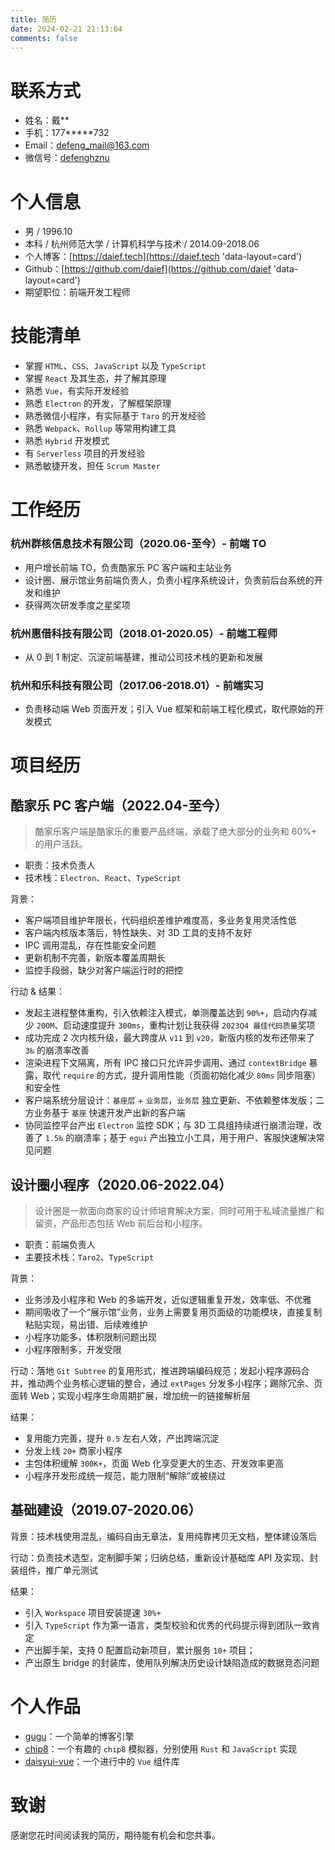 ```yaml
---
title: 简历
date: 2024-02-21 21:13:04
comments: false
---
```


<!--
- https://github.com/geekcompany/ResumeSample/blob/master/web.md
-->

# 联系方式

- 姓名：戴\*\*
- 手机：177\*\*\*\*\*732
- Email：<defeng_mail@163.com>
- 微信号：[defenghznu](https://daief.tech/images/wechat.jpg)

# 个人信息

- 男 / 1996.10
- 本科 / 杭州师范大学 / 计算机科学与技术 / 2014.09-2018.06
- 个人博客：[https://daief.tech](https://daief.tech 'data-layout=card')
- Github：[https://github.com/daief](https://github.com/daief 'data-layout=card')
- 期望职位：前端开发工程师

# 技能清单

- 掌握 `HTML`、`CSS`、`JavaScript` 以及 `TypeScript`
- 掌握 `React` 及其生态，并了解其原理
- 熟悉 `Vue`，有实际开发经验
- 熟悉 `Electron` 的开发，了解框架原理
- 熟悉微信小程序，有实际基于 `Taro` 的开发经验
- 熟悉 `Webpack`、`Rollup` 等常用构建工具
- 熟悉 `Hybrid` 开发模式
- 有 `Serverless` 项目的开发经验
- 熟悉敏捷开发，担任 `Scrum Master`

# 工作经历

### 杭州群核信息技术有限公司（2020.06-至今）- 前端 TO

- 用户增长前端 TO，负责酷家乐 PC 客户端和主站业务
- 设计圈、展示馆业务前端负责人，负责小程序系统设计，负责前后台系统的开发和维护
- 获得两次研发季度之星奖项

### 杭州惠借科技有限公司（2018.01-2020.05）- 前端工程师

- 从 0 到 1 制定、沉淀前端基建，推动公司技术栈的更新和发展

### 杭州和乐科技有限公司（2017.06-2018.01）- 前端实习

- 负责移动端 Web 页面开发；引入 Vue 框架和前端工程化模式，取代原始的开发模式

# 项目经历

## 酷家乐 PC 客户端（2022.04-至今）

> 酷家乐客户端是酷家乐的重要产品终端，承载了绝大部分的业务和 60%+ 的用户活跃。

- 职责：技术负责人
- 技术栈：`Electron`、`React`、`TypeScript`

背景：

- 客户端项目维护年限长，代码组织差维护难度高，多业务复用灵活性低
- 客户端内核版本落后，特性缺失、对 3D 工具的支持不友好
- IPC 调用混乱，存在性能安全问题
- 更新机制不完善，新版本覆盖周期长
- 监控手段弱，缺少对客户端运行时的把控

行动 & 结果：

- 发起主进程整体重构，引入依赖注入模式，单测覆盖达到 `90%+`，启动内存减少 `200M`、启动速度提升 `300ms`，重构计划让我获得 `2023Q4 最佳代码质量`奖项
- 成功完成 2 次内核升级，最大跨度从 `v11` 到 `v20`，新版内核的发布还带来了 `3‰` 的崩溃率改善
- 渲染进程下文隔离，所有 IPC 接口只允许异步调用、通过 `contextBridge` 暴露，取代 `require` 的方式，提升调用性能（页面初始化减少 `80ms` 同步阻塞）和安全性
- 客户端系统分层设计：`基座层` + `业务层`，`业务层` 独立更新、不依赖整体发版；二方业务基于 `基座` 快速开发产出新的客户端
- 协同监控平台产出 `Electron` 监控 SDK；与 3D 工具组持续进行崩溃治理，改善了 `1.5‰` 的崩溃率；基于 `egui` 产出独立小工具，用于用户、客服快速解决常见问题

## 设计圈小程序（2020.06-2022.04）

> 设计圈是一款面向商家的设计师培育解决方案，同时可用于私域流量推广和留资，产品形态包括 Web 前后台和小程序。

- 职责：前端负责人
- 主要技术栈：`Taro2`、`TypeScript`

背景：

- 业务涉及小程序和 Web 的多端开发，近似逻辑重复开发，效率低、不优雅
- 期间吸收了一个“展示馆”业务，业务上需要复用页面级的功能模块，直接复制粘贴实现，易出错、后续难维护
- 小程序功能多，体积限制问题出现
- 小程序限制多，开发受限

行动：落地 `Git Subtree` 的复用形式，推进跨端编码规范；发起小程序源码合并，推动两个业务核心逻辑的整合，通过 `extPages` 分发多小程序；踢除冗余、页面转 Web；实现小程序生命周期扩展，增加统一的链接解析层

结果：

- 复用能力完善，提升 `0.5` 左右人效，产出跨端沉淀
- 分发上线 `20+` 商家小程序 <!-- 后端实现无需跨多服务开发；产品逻辑上只需专注一个核心，只需终端表现做区分 -->
- 主包体积缓解 `300K+`，页面 Web 化享受更大的生态、开发效率更高 <!-- 如复杂表单 -->
- 小程序开发形成统一规范，能力限制“解除”或被绕过 <!-- 生命周期、太阳码统一序列化和解析、TabBar 内容数量动态、跳转带参 -->

<!-- 评论组件（10+ 业务接入）、浏览器插件、图片上传云端压缩、React 基座、 -->

## 基础建设（2019.07-2020.06）

背景：技术栈使用混乱，编码自由无章法，复用纯靠拷贝无文档，整体建设落后

行动：负责技术选型，定制脚手架；归纳总结，重新设计基础库 API 及实现、封装组件，推广单元测试

结果：

- 引入 `Workspace` 项目安装提速 `30%+`
- 引入 `TypeScript` 作为第一语言，类型校验和优秀的代码提示得到团队一致肯定
- 产出脚手架，支持 0 配置启动新项目，累计服务 `10+` 项目；
- 产出原生 bridge 的封装库，使用队列解决历史设计缺陷造成的数据竞态问题

# 个人作品

- [gugu](https://github.com/daief/blog/tree/master/packages/gugu)：一个简单的博客引擎
- [chip8](https://daief.tech/chip8/?source=wasm)：一个有趣的 `chip8` 模拟器，分别使用 `Rust` 和 `JavaScript` 实现
- [daisyui-vue](https://github.com/daief/daisyui-vue)：一个进行中的 `Vue` 组件库

# 致谢

感谢您花时间阅读我的简历，期待能有机会和您共事。
